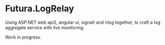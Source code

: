 # Futura.LogRelay

Using ASP.NET web api2, angular ui, signalr and nlog together, to craft a log aggregate service with live monitoring.

Work in progress.
